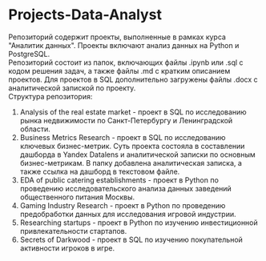 # Projects-Data-Analyst
Репозиторий содержит проекты, выполненные в рамках курса "Аналитик данных". Проекты включают анализ данных на Python и PostgreSQL.  
Репозиторий состоит из папок, включающих файлы .ipynb или .sql с кодом решения задач, а также файлы .md  с кратким описанием проектов. Для проектов в SQL дополнительно загружены файлы .docx с аналитической запиской по проекту.  
Структура репозитория:  
1. Analysis of the real estate market - проект в SQL по исследованию рынка недвижимости по Санкт-Петербургу и Ленинградской области.  
2. Business Metrics Research - проект в SQL по исследованию ключевых бизнес-метрик. Суть проекта состояла в составлении дашборда в Yandex Datalens и аналитической записки по основным бизнес-метрикам. В папку добавлена аналитическая записка, а также ссылка на дашборд в текстовом файле.   
3. EDA of public catering establishments - проект в Python по проведению исследовательского анализа данных заведений общественного питания Москвы.  
4. Gaming Industry Research - проект в Python по проведению предобработки данных для исследования игровой индустрии.  
5. Researching startups - проект в Python по изучению инвестиционной привлекательности стартапов.  
6. Secrets of Darkwood - проект в SQL по изучению покупательной активности игроков в игре.
